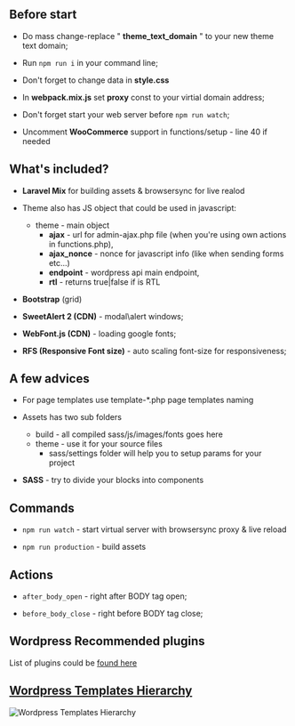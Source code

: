 Before start
---------------
* Do mass change-replace " **theme_text_domain** " to your new theme text domain;
* Run ```npm run i``` in your command line;
* Don't forget to change data in **style.css**
* In **webpack.mix.js** set **proxy** const to your virtial domain address;
* Don't forget start your web server before ```npm run watch```;

* Uncomment **WooCommerce** support in functions/setup - line 40 if needed

What's included?
---------------
* **Laravel Mix** for building assets & browsersync for live realod
* Theme also has JS object that could be used in javascript:
  * theme - main object
    * **ajax** - url for admin-ajax.php file (when you're using own actions in functions.php),
    * **ajax_nonce** - nonce for javascript info (like when sending forms etc...)
    * **endpoint** - wordpress api main endpoint,
    * **rtl** - returns true|false if is RTL
* **Bootstrap** (grid)
* **SweetAlert 2 (CDN)** - modal\alert windows;
* **WebFont.js (CDN)** - loading google fonts;

* **RFS (Responsive Font size)** - auto scaling font-size for responsiveness;


A few advices
---------------
* For page templates use template-*.php page templates naming
* Assets has two sub folders
  - build - all compiled sass/js/images/fonts goes here
  - theme - use it for your source files
    - sass/settings folder will help you to setup params for your project

* **SASS** - try to divide your blocks into components

Commands
---------------
* ```npm run watch``` - start virtual server with browsersync proxy & live reload

* ```npm run production``` - build assets 

Actions
---------------
* ```after_body_open``` - right after BODY tag open;

* ```before_body_close``` - right before BODY tag close;


Wordpress Recommended plugins
---------------
List of plugins could be [found here](https://github.com/Ar-Mind/wordpress-plugins)


[Wordpress Templates Hierarchy](https://developer.wordpress.org/files/2014/10/Screenshot-2019-01-23-00.20.04.png)
---------------
![Wordpress Templates Hierarchy](https://developer.wordpress.org/files/2014/10/Screenshot-2019-01-23-00.20.04.png)